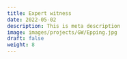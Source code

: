 ```yaml
---
title: Expert witness
date: 2022-05-02
description: This is meta description
image: images/projects/GW/Epping.jpg
draft: false
weight: 8
---
```

<!--
<hr>

### Expert witness

<br /><br />
<hr>



####  Info
-->